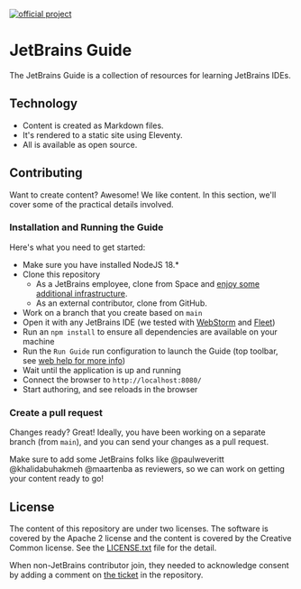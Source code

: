 [![official project](https://jb.gg/badges/official-flat-square.svg)](https://github.com/JetBrains)

# JetBrains Guide

The JetBrains Guide is a collection of resources for learning JetBrains IDEs.

## Technology

* Content is created as Markdown files.
* It's rendered to a static site using Eleventy.
* All is available as open source.

## Contributing

Want to create content? Awesome! We like content. In this section, we'll cover some of the practical details involved.

### Installation and Running the Guide

Here's what you need to get started:

* Make sure you have installed NodeJS 18.*
* Clone this repository
  * As a JetBrains employee, clone from Space and [enjoy some additional infrastructure](https://jetbrains.team/p/jetbrains-guide/documents/Docs/a/Contributing-on-Space).
  * As an external contributor, clone from GitHub.
* Work on a branch that you create based on `main`
* Open it with any JetBrains IDE (we tested with [WebStorm](https://www.jetbrains.com/webstorm/) and [Fleet](https://www.jetbrains.com/fleet/))
* Run an `npm install` to ensure all dependencies are available on your machine
* Run the `Run Guide` run configuration to launch the Guide (top toolbar, see [web help for more info](https://www.jetbrains.com/help/webstorm/running-applications.html))
* Wait until the application is up and running
* Connect the browser to `http://localhost:8080/`
* Start authoring, and see reloads in the browser

### Create a pull request

Changes ready? Great! Ideally, you have been working on a separate branch (from `main`), and you can send your changes as a pull request.

Make sure to add some JetBrains folks like @paulweveritt @khalidabuhakmeh @maartenba as reviewers, so we can work on getting your content ready to go! 

## License

The content of this repository are under two licenses. The software is covered by
the Apache 2 license and the content is covered by the Creative Common license.
See the [LICENSE.txt](LICENSE.txt) file for the detail.

When non-JetBrains contributor join, they needed to acknowledge consent by
adding a comment on [the ticket](https://github.com/JetBrains/guide/issues/7) in the repository. 
